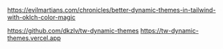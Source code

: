 https://evilmartians.com/chronicles/better-dynamic-themes-in-tailwind-with-oklch-color-magic

https://github.com/dkzlv/tw-dynamic-themes
https://tw-dynamic-themes.vercel.app
